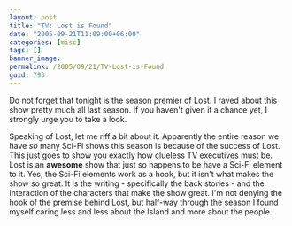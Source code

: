 ```yaml
---
layout: post
title: "TV: Lost is Found"
date: "2005-09-21T11:09:00+06:00"
categories: [misc]
tags: []
banner_image: 
permalink: /2005/09/21/TV-Lost-is-Found
guid: 793
---
```


Do not forget that tonight is the season premier of Lost. I raved about this show pretty much all last season. If you haven't given it a chance yet, I strongly urge you to take a look.

Speaking of Lost, let me riff a bit about it. Apparently the entire reason we have <i>so</i> many Sci-Fi shows this season is because of the success of Lost. This just goes to show you exactly how clueless TV executives must be. Lost is an <b>awesome</b> show that just so happens to be have a Sci-Fi element to it. Yes, the Sci-Fi elements work as a hook, but it isn't what makes the show so great. It is the writing - specifically the back stories - and the interaction of the characters that make the show great. I'm not denying the hook of the premise behind Lost, but half-way through the season I found myself caring less and less about the Island and more about the people.